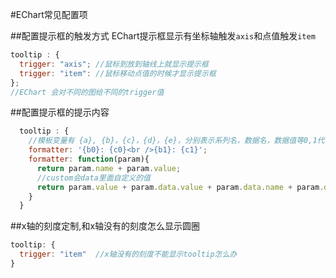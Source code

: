 #EChart常见配置项

##配置提示框的触发方式
EChart提示框显示有坐标轴触发<code>axis</code>和点值触发<code>item</code>
```javascript
tooltip : {
  trigger: "axis"; //鼠标到放到轴线上就显示提示框
  trigger: "item": //鼠标移动点值的时候才显示提示框
};
//EChart 会对不同的图给不同的trigger值
```
##配置提示框的提示内容
```javascript
  tooltip : {
    //模板变量有 {a}, {b}，{c}，{d}，{e}，分别表示系列名，数据名，数据值等0,1代表series的序列
    formatter: '{b0}: {c0}<br />{b1}: {c1}'; 
    formatter: function(param){
      return param.name + param.value;
      //custom会data里面自定义的值
      return param.value + param.data.value + param.data.name + param.data.custom;
    }
  }
```
##x轴的刻度定制,和x轴没有的刻度怎么显示圆圈
```javascript
tooltip: {
  trigger: "item"  //x轴没有的刻度不能显示tooltip怎么办
}


